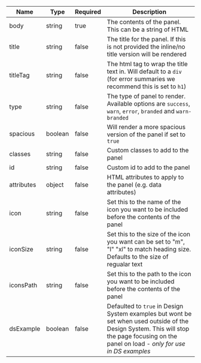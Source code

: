 | Name       | Type    | Required | Description                                                                                                                                                                                 |
| ---------- | ------- | -------- | ------------------------------------------------------------------------------------------------------------------------------------------------------------------------------------------- |
| body       | string  | true     | The contents of the panel. This can be a string of HTML                                                                                                                                     |
| title      | string  | false    | The title for the panel. If this is not provided the inline/no title version will be rendered                                                                                               |
| titleTag   | string  | false    | The html tag to wrap the title text in. Will default to a `div` (for error summaries we recommend this is set to `h1`)                                                                      |
| type       | string  | false    | The type of panel to render. Available options are `success`, `warn`, `error`, `branded` and `warn-branded`                                                                                 |
| spacious   | boolean | false    | Will render a more spacious version of the panel if set to `true`                                                                                                                           |
| classes    | string  | false    | Custom classes to add to the panel                                                                                                                                                          |
| id         | string  | false    | Custom id to add to the panel                                                                                                                                                               |
| attributes | object  | false    | HTML attributes to apply to the panel (e.g. data attributes)                                                                                                                                |
| icon       | string  | false    | Set this to the name of the icon you want to be included before the contents of the panel                                                                                                   |
| iconSize   | string  | false    | Set this to the size of the icon you want can be set to "m", "l" "xl" to match heading size. Defaults to the size of regualar text                                                          |
| iconsPath  | string  | false    | Set this to the path to the icon you want to be included before the contents of the panel                                                                                                   |
| dsExample  | boolean | false    | Defaulted to `true` in Design System examples but wont be set when used outside of the Design System. This will stop the page focusing on the panel on load - _only for use in DS examples_ |
